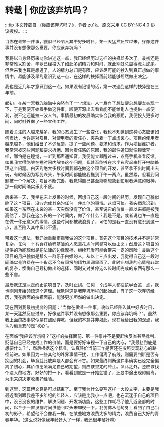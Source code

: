 # 转载 | 你应该弃坑吗？

:::tip
本文转载自 [《你应该弃坑吗？》](https://zu1k.com/posts/thinking/continue-or-give-up/)，作者 zu1k。
原文采用 [CC BY-NC 4.0](https://creativecommons.org/licenses/by-nc/4.0/) 协议授权。
:::

当你在做某一件事，貌似已经陷入其中好多时日，某一天猛然反应过来，好像这件事并没有想像那么重要，你应该弃坑吗？

我将以自身经历来向你讲述这一点，我已经经历过这样的抉择好多次了。最初还是非常难以割舍，毕竟已经投入了如此多的精力和时间，就此别过总显得虎头蛇尾。但后来我也算是想通了，人的精力总归是有限，应该尽可能的投入到真正想做的事情中，越能够及早的意识到这一点，在这样的抉择面前越能够坦然做出决定。

我也是近几年才意识到这一点，如果没有记错的话，第一次遇到这样的抉择是在三年前。

起初，在某一天我的脑海中突然有了一个想法。人一旦有了想法便总想要去实现一下，于是我便开始着手做这件事，顺便开源出去看看能不能给别人也提供一点便利，说不定还能拉一波人气。事情最初的发展确实符合我的预期，我便投入更多时间，同时对外做了一些宣传工作。

随着关注的人越来越多，我的心态发生了一些变化，我也不知道到这种心态应该如何表达，也许是对项目、对使用者的责任心，夹杂着一丁点虚荣心。项目的使用者越来越多，他们给出了不少反馈，提了一些问题、要求和请求。作为项目维护者，我常常被这些问题和要求折磨，因为责任感的原因，我的邮件通知就像锁魂咒一样，哪怕是在睡觉，一听到那声通知音，我便能立即醒过来，点亮手机查看反馈。如果我觉得能够在短时间内解决这个问题，我甚至能够在大半夜爬起来打开电脑处理这个问题。白天的绝大多数时间我都在做这个项目的开发，甚至拿不出时间出去玩，有时候因为写到兴头，午饭时间都能被我拖到下午一两点。虽然累，但看到问题被一个个解决，项目不断完善，我觉得自己甚至能够想象到使用者满意的眼神，那一段时间确实乐此不疲。

后来某一天，我坐在床上发呆的时候，回想自己这一段时间的经历，发现自己貌似除了这个项目，没有完成其余的任何一件其他的事情。这很可怕。我突然意识到，如果这个东西在未来的某一天突然没有了价值，甚至说它的价值一直以来都是被我高估了，那我在这么长的一个时间内，做了个什么？我是不是，或者说也许一直是在做一件无意义的事情，这些时间都被我浪费了，可怕的是我一直没有意识到这一点，甚至陷入其中乐此不疲。

带着这个想法，我开始重新审视我做的这个项目。首先这个项目的技术并不是非常复杂，任何一个有良好编程基础的人愿意花点时间都可以做出来；然后这个项目的提供的功能貌似是在法律的边缘摩擦，继续开发可能会带来一定的风险；最后这个项目的用户貌似是那么一群乐于白嫖的人。从以上三点出发，我觉得自己这一段时间确实是浪费在一个永远不会有回报的精力黑洞里面了。此时此刻我的心情是非常的复杂，懊悔自己最初做出的选择，同时又对关停这么长时间完成的东西有那么一些不舍。

最后我还是决定终止该项目了。及时止损，任何一个成年人都应该学会这一点，我也刚刚开始领悟这个道理。我觉得这是我弃坑历程的起始点，有了这一次弃坑经历，我在后面的抉择面前，能够更加坦然的做出决定。

现在回到我最初提出的问题：“当你在做某一件事，貌似已经陷入其中好多时日，某一天猛然反应过来，好像这件事并没有想像那么重要，你应该弃坑吗？”。虽然我上面的故事貌似是在鼓励弃坑，但我的本意并非如此。现在我给出我的观点，我认为最重要的是“初心”。

在面临“我应该弃坑吗？”这样的抉择面前，第一件事并不是要赶快反省甚至批判、贬低自己已经完成工作的价值，而是要好好审视一下自己的内心，“我最初到底是想要什么？”，然后根据这个标准，认真评价当前工作是否还在按照实现初心的路径前进。如果因为一些其他的外界事情干扰，工作偏离了航线，则需要判断是否有挽回的机会，毕竟就此放弃是人都会有不甘。如果最终判断这件事确实已经完全偏离了初心，其价值无法满足自己的期望，则应该坚定的终止。除此之外，还应该找个没人的地方，好好的捋一下，看看到底是一开始就错了，还是中途出现的偏离，为未来的决定收集好经验。

到这里，这篇博文算是可以结束了。至于我为什么要写这样一大段文字，主要是我最近看到跟我差不多年纪的年轻人，应该是比我小一点吧，也在沉迷于自己的项目中，没日没夜的维护、解决问题、开发新功能，这些工作耗尽了他几近全部的时间，以至于一直没有时间供他回过头来审视一下。我仿佛从他的身上看到了自己当初的影子，希望他不会像我一样，在某些地方浪费太多的精力，浪费自己大好的青春年华。（这么说好像我年龄好大了一样，我还很年轻好嘛）
